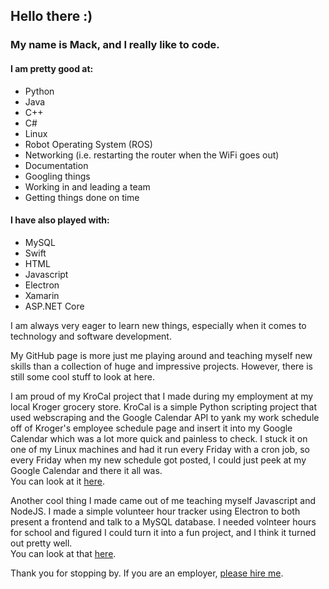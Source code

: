 ## **Hello there :)**

### My name is Mack, and I really like to code.

#### I am pretty good at:
  - Python
  - Java
  - C++
  - C#
  - Linux
  - Robot Operating System (ROS)
  - Networking (i.e. restarting the router when the WiFi goes out)
  - Documentation
  - Googling things
  - Working in and leading a team
  - Getting things done on time

#### I have also played with:
  - MySQL
  - Swift
  - HTML
  - Javascript
  - Electron
  - Xamarin
  - ASP.NET Core

I am always very eager to learn new things, especially when it comes to technology and software development.

My GitHub page is more just me playing around and teaching myself new skills than a collection of huge and impressive projects.
However, there is still some cool stuff to look at here.

I am proud of my KroCal project that I made during my employment at my local Kroger grocery store.  KroCal is a simple Python scripting project that used webscraping and
the Google Calendar API to yank my work schedule off of Kroger's employee schedule page and insert it into my Google Calendar which was a lot more quick and painless to check.
I stuck it on one of my Linux machines and had it run every Friday with a cron job, so every Friday when my new schedule got posted, I could just peek at my Google Calendar and
there it all was.  
You can look at it [here](https://github.com/mackhack321/KroCal).

Another cool thing I made came out of me teaching myself Javascript and NodeJS.  I made a simple volunteer hour tracker using Electron to both present a frontend and talk
to a MySQL database.  I needed volnteer hours for school and figured I could turn it into a fun project, and I think it turned out pretty well.  
You can look at that [here](https://github.com/mackhack321/nhshours).

Thank you for stopping by.  If you are an employer, [please hire me](https://www.linkedin.com/in/mack-stanley-674919190/).
